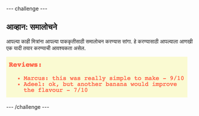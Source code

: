 --- challenge ---

## आव्हान: समालोचने

आपल्या काही मित्रांना आपल्या पाककृतीसाठी समालोचन करण्यास सांगा. हे करण्यासाठी आपल्याला आणखी एक यादी तयार करण्याची आवश्यकता असेल.

![स्क्रीनशॉट](images/recipe-reviews.png)

--- /challenge ---
